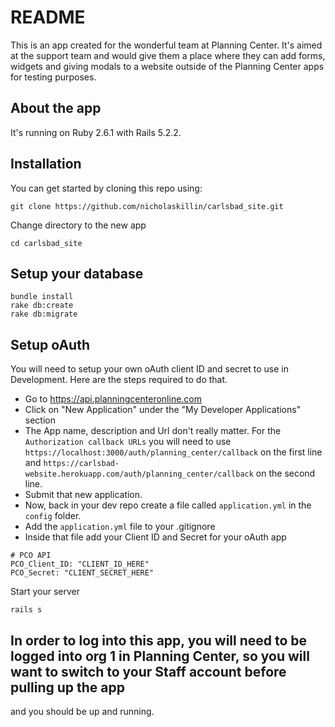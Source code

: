# README

This is an app created for the wonderful team at Planning Center. It's aimed at the support team and would give them a place where they can add forms, widgets and giving modals to a website outside of the Planning Center apps for testing purposes.

## About the app

It's running on Ruby 2.6.1 with Rails 5.2.2.

## Installation

You can get started by cloning this repo using:

    git clone https://github.com/nicholaskillin/carlsbad_site.git

Change directory to the new app

    cd carlsbad_site

## Setup your database

    bundle install
    rake db:create
    rake db:migrate

## Setup oAuth
You will need to setup your own oAuth client ID and secret to use in Development. Here are the steps required to do that.
    
- Go to https://api.planningcenteronline.com
- Click on "New Application" under the "My Developer Applications" section
- The App name, description and Url don't really matter. For the `Authorization callback URLs` you will need to use `https://localhost:3000/auth/planning_center/callback` on the first line and `https://carlsbad-website.herokuapp.com/auth/planning_center/callback` on the second line.
- Submit that new application.
- Now, back in your dev repo create a file called `application.yml` in the `config` folder.
- Add the `application.yml` file to your .gitignore
- Inside that file add your Client ID and Secret for your oAuth app

```
# PCO API
PCO_Client_ID: "CLIENT_ID_HERE"
PCO_Secret: "CLIENT_SECRET_HERE"
```

Start your server

    rails s

## In order to log into this app, you will need to be logged into org 1 in Planning Center, so you will want to switch to your Staff account before pulling up the app

and you should be up and running.